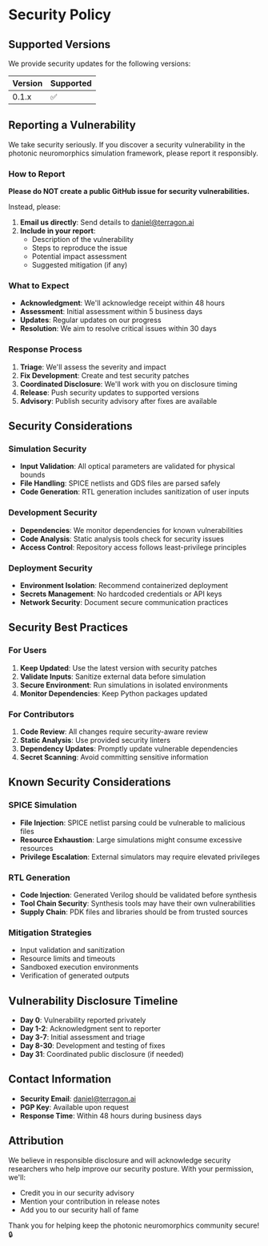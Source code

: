 # Security Policy

## Supported Versions

We provide security updates for the following versions:

| Version | Supported          |
| ------- | ------------------ |
| 0.1.x   | :white_check_mark: |

## Reporting a Vulnerability

We take security seriously. If you discover a security vulnerability in the photonic neuromorphics simulation framework, please report it responsibly.

### How to Report

**Please do NOT create a public GitHub issue for security vulnerabilities.**

Instead, please:

1. **Email us directly**: Send details to daniel@terragon.ai
2. **Include in your report**:
   - Description of the vulnerability
   - Steps to reproduce the issue
   - Potential impact assessment
   - Suggested mitigation (if any)

### What to Expect

- **Acknowledgment**: We'll acknowledge receipt within 48 hours
- **Assessment**: Initial assessment within 5 business days
- **Updates**: Regular updates on our progress
- **Resolution**: We aim to resolve critical issues within 30 days

### Response Process

1. **Triage**: We'll assess the severity and impact
2. **Fix Development**: Create and test security patches
3. **Coordinated Disclosure**: We'll work with you on disclosure timing
4. **Release**: Push security updates to supported versions
5. **Advisory**: Publish security advisory after fixes are available

## Security Considerations

### Simulation Security
- **Input Validation**: All optical parameters are validated for physical bounds
- **File Handling**: SPICE netlists and GDS files are parsed safely
- **Code Generation**: RTL generation includes sanitization of user inputs

### Development Security
- **Dependencies**: We monitor dependencies for known vulnerabilities
- **Code Analysis**: Static analysis tools check for security issues
- **Access Control**: Repository access follows least-privilege principles

### Deployment Security
- **Environment Isolation**: Recommend containerized deployment
- **Secrets Management**: No hardcoded credentials or API keys
- **Network Security**: Document secure communication practices

## Security Best Practices

### For Users
1. **Keep Updated**: Use the latest version with security patches
2. **Validate Inputs**: Sanitize external data before simulation
3. **Secure Environment**: Run simulations in isolated environments
4. **Monitor Dependencies**: Keep Python packages updated

### For Contributors
1. **Code Review**: All changes require security-aware review
2. **Static Analysis**: Use provided security linters
3. **Dependency Updates**: Promptly update vulnerable dependencies
4. **Secret Scanning**: Avoid committing sensitive information

## Known Security Considerations

### SPICE Simulation
- **File Injection**: SPICE netlist parsing could be vulnerable to malicious files
- **Resource Exhaustion**: Large simulations might consume excessive resources
- **Privilege Escalation**: External simulators may require elevated privileges

### RTL Generation
- **Code Injection**: Generated Verilog should be validated before synthesis
- **Tool Chain Security**: Synthesis tools may have their own vulnerabilities
- **Supply Chain**: PDK files and libraries should be from trusted sources

### Mitigation Strategies
- Input validation and sanitization
- Resource limits and timeouts
- Sandboxed execution environments
- Verification of generated outputs

## Vulnerability Disclosure Timeline

- **Day 0**: Vulnerability reported privately
- **Day 1-2**: Acknowledgment sent to reporter
- **Day 3-7**: Initial assessment and triage
- **Day 8-30**: Development and testing of fixes
- **Day 31**: Coordinated public disclosure (if needed)

## Contact Information

- **Security Email**: daniel@terragon.ai
- **PGP Key**: Available upon request
- **Response Time**: Within 48 hours during business days

## Attribution

We believe in responsible disclosure and will acknowledge security researchers who help improve our security posture. With your permission, we'll:

- Credit you in our security advisory
- Mention your contribution in release notes
- Add you to our security hall of fame

Thank you for helping keep the photonic neuromorphics community secure! 🔒